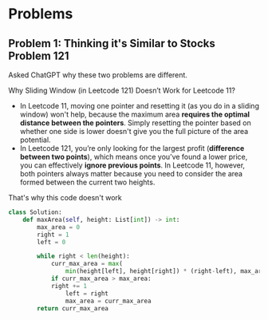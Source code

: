 # Problems
## Problem 1: Thinking it's Similar to Stocks Problem 121
Asked ChatGPT why these two problems are different.

Why Sliding Window (in Leetcode 121) Doesn’t Work for Leetcode 11?
- In Leetcode 11, moving one pointer and resetting it (as you do in a sliding window) won't help, because the maximum area **requires the optimal distance between the pointers**. Simply resetting the pointer based on whether one side is lower doesn't give you the full picture of the area potential.
- In Leetcode 121, you’re only looking for the largest profit (**difference between two points**), which means once you’ve found a lower price, you can effectively **ignore previous points**. In Leetcode 11, however, both pointers always matter because you need to consider the area formed between the current two heights.

That's why this code doesn't work
```python
class Solution:
    def maxArea(self, height: List[int]) -> int:
        max_area = 0
        right = 1
        left = 0

        while right < len(height):
            curr_max_area = max(
                min(height[left], height[right]) * (right-left), max_area)
            if curr_max_area > max_area:
            right += 1
                left = right
                max_area = curr_max_area
        return curr_max_area
```
